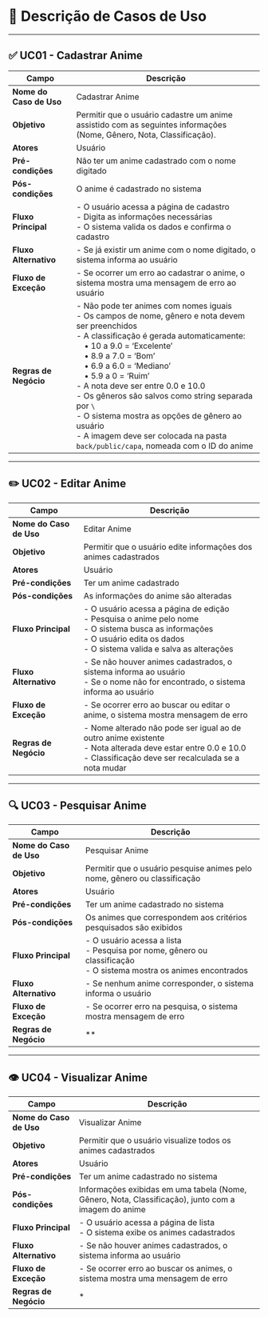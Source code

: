 # 📄 Descrição de Casos de Uso

---

## ✅ UC01 - Cadastrar Anime

| Campo                   | Descrição                                                                                                                                                                                                                                                                                                                                                                                                                                                                                               |
| ----------------------- | ------------------------------------------------------------------------------------------------------------------------------------------------------------------------------------------------------------------------------------------------------------------------------------------------------------------------------------------------------------------------------------------------------------------------------------------------------------------------------------------------------- |
| **Nome do Caso de Uso** | Cadastrar Anime                                                                                                                                                                                                                                                                                                                                                                                                                                                                                         |
| **Objetivo**            | Permitir que o usuário cadastre um anime assistido com as seguintes informações (Nome, Gênero, Nota, Classificação).                                                                                                                                                                                                                                                                                                                                                                                    |
| **Atores**              | Usuário                                                                                                                                                                                                                                                                                                                                                                                                                                                                                                 |
| **Pré-condições**       | Não ter um anime cadastrado com o nome digitado                                                                                                                                                                                                                                                                                                                                                                                                                                                         |
| **Pós-condições**       | O anime é cadastrado no sistema                                                                                                                                                                                                                                                                                                                                                                                                                                                                         |
| **Fluxo Principal**     | - O usuário acessa a página de cadastro<br>- Digita as informações necessárias<br>- O sistema valida os dados e confirma o cadastro                                                                                                                                                                                                                                                                                                                                                                     |
| **Fluxo Alternativo**   | - Se já existir um anime com o nome digitado, o sistema informa ao usuário                                                                                                                                                                                                                                                                                                                                                                                                                              |
| **Fluxo de Exceção**    | - Se ocorrer um erro ao cadastrar o anime, o sistema mostra uma mensagem de erro ao usuário                                                                                                                                                                                                                                                                                                                                                                                                             |
| **Regras de Negócio**   | - Não pode ter animes com nomes iguais<br>- Os campos de nome, gênero e nota devem ser preenchidos<br>- A classificação é gerada automaticamente:<br>  • 10 a 9.0 = ‘Excelente’<br>  • 8.9 a 7.0 = ‘Bom’<br>  • 6.9 a 6.0 = ‘Mediano’<br>  • 5.9 a 0 = ‘Ruim’<br>- A nota deve ser entre 0.0 e 10.0<br>- Os gêneros são salvos como string separada por `\`<br>- O sistema mostra as opções de gênero ao usuário<br>- A imagem deve ser colocada na pasta `back/public/capa`, nomeada com o ID do anime |

---

## ✏️ UC02 - Editar Anime

| Campo                   | Descrição                                                                                                                                                                           |
| ----------------------- | ----------------------------------------------------------------------------------------------------------------------------------------------------------------------------------- |
| **Nome do Caso de Uso** | Editar Anime                                                                                                                                                                        |
| **Objetivo**            | Permitir que o usuário edite informações dos animes cadastrados                                                                                                                     |
| **Atores**              | Usuário                                                                                                                                                                             |
| **Pré-condições**       | Ter um anime cadastrado                                                                                                                                                             |
| **Pós-condições**       | As informações do anime são alteradas                                                                                                                                               |
| **Fluxo Principal**     | - O usuário acessa a página de edição<br>- Pesquisa o anime pelo nome<br>- O sistema busca as informações<br>- O usuário edita os dados<br>- O sistema valida e salva as alterações |
| **Fluxo Alternativo**   | - Se não houver animes cadastrados, o sistema informa ao usuário<br>- Se o nome não for encontrado, o sistema informa ao usuário                                                    |
| **Fluxo de Exceção**    | - Se ocorrer erro ao buscar ou editar o anime, o sistema mostra mensagem de erro                                                                                                    |
| **Regras de Negócio**   | - Nome alterado não pode ser igual ao de outro anime existente<br>- Nota alterada deve estar entre 0.0 e 10.0<br>- Classificação deve ser recalculada se a nota mudar               |

---

## 🔍 UC03 - Pesquisar Anime

| Campo                   | Descrição                                                                                                              |
| ----------------------- | ---------------------------------------------------------------------------------------------------------------------- |
| **Nome do Caso de Uso** | Pesquisar Anime                                                                                                        |
| **Objetivo**            | Permitir que o usuário pesquise animes pelo nome, gênero ou classificação                                              |
| **Atores**              | Usuário                                                                                                                |
| **Pré-condições**       | Ter um anime cadastrado no sistema                                                                                     |
| **Pós-condições**       | Os animes que correspondem aos critérios pesquisados são exibidos                                                      |
| **Fluxo Principal**     | - O usuário acessa a lista<br>- Pesquisa por nome, gênero ou classificação<br>- O sistema mostra os animes encontrados |
| **Fluxo Alternativo**   | - Se nenhum anime corresponder, o sistema informa o usuário                                                            |
| **Fluxo de Exceção**    | - Se ocorrer erro na pesquisa, o sistema mostra mensagem de erro                                                       |
| **Regras de Negócio**   | **                                                                                                      |

---

## 👁️ UC04 - Visualizar Anime

| Campo                   | Descrição                                                                                           |
| ----------------------- | --------------------------------------------------------------------------------------------------- |
| **Nome do Caso de Uso** | Visualizar Anime                                                                                    |
| **Objetivo**            | Permitir que o usuário visualize todos os animes cadastrados                                        |
| **Atores**              | Usuário                                                                                             |
| **Pré-condições**       | Ter um anime cadastrado no sistema                                                                  |
| **Pós-condições**       | Informações exibidas em uma tabela (Nome, Gênero, Nota, Classificação), junto com a imagem do anime |
| **Fluxo Principal**     | - O usuário acessa a página de lista<br>- O sistema exibe os animes cadastrados                     |
| **Fluxo Alternativo**   | - Se não houver animes cadastrados, o sistema informa ao usuário                                    |
| **Fluxo de Exceção**    | - Se ocorrer erro ao buscar os animes, o sistema mostra uma mensagem de erro                        |
| **Regras de Negócio**   | *                                                                                   |
